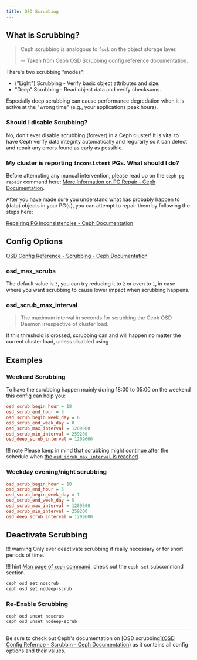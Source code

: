 ```yaml
---
title: OSD Scrubbing
---
```


## What is Scrubbing?

> Ceph scrubbing is analogous to `fsck` on the object storage layer.
>
> -- Taken from Ceph OSD Scrubbing config reference documentation.

There's two scrubbing "modes":

- ("Light") Scrubbing - Verify basic object attributes and size.
- "Deep" Scrubbing - Read object data and verify checksums.

Especially deep scrubbing can cause performance degredation when it is active at the "wrong time" (e.g., your applications peak hours).

### Should I disable Scrubbing?

No, don't ever disable scrubbing (forever) in a Ceph cluster!
It is vital to have Ceph verify data integrity automatically and regurarly so it can detect and repair any errors found as early as possible.

### My cluster is reporting `inconsistent` PGs. What should I do?

Before attempting any manual intervention, please read up on the `ceph pg repair` command here: [More Information on PG Repair - Ceph Documentation](https://docs.ceph.com/en/latest/rados/operations/pg-repair/#more-information-on-pg-repair).

After you have made sure you understand what has probably happen to (data) objects in your PG(s), you can attempt to repair them by following the steps here:

[Repairing PG inconsistencies - Ceph Documentation](https://docs.ceph.com/en/latest/rados/operations/pg-repair/#repairing-pg-inconsistencies)

## Config Options

[OSD Config Reference - Scrubbing - Ceph Documentation](https://docs.ceph.com/en/latest/rados/configuration/osd-config-ref/#scrubbing)

### osd_max_scrubs

The default value is `3`, you can try reducing it to `2` or even to `1`, in case where you want scrubbing to cause lower impact when scrubbing happens.

### osd_scrub_max_interval

> The maximum interval in seconds for scrubbing the Ceph OSD Daemon irrespective of cluster load.

If this threshold is crossed, scrubbing can and will happen no matter the current cluster load, unless disabled using

## Examples

### Weekend Scrubbing

To have the scrubbing happen mainly during 18:00 to 05:00 on the weekend this config can help you:

```ini
osd_scrub_begin_hour = 18
osd_scrub_end_hour = 5
osd_scrub_begin_week_day = 6
osd_scrub_end_week_day = 0
osd_scrub_max_interval = 1209600
osd_scrub_min_interval = 259200
osd_deep_scrub_interval = 1209600
```

!!! note
Please keep in mind that scrubbing might continue after the schedule when [the `osd_scrub_max_interval` is reached](#osd_scrub_max_interval).

### Weekday evening/night scrubbing

```ini
osd_scrub_begin_hour = 18
osd_scrub_end_hour = 5
osd_scrub_begin_week_day = 1
osd_scrub_end_week_day = 5
osd_scrub_max_interval = 1209600
osd_scrub_min_interval = 259200
osd_deep_scrub_interval = 1209600
```

## Deactivate Scrubbing

!!! warning
Only ever deactivate scrubbing if really necessary or for short periods of time.

!!! hint
[Man page of `ceph` command](https://docs.ceph.com/en/quincy/man/8/ceph/), check out the `ceph set` subcommand section.

```bash
ceph osd set noscrub
ceph osd set nodeep-scrub
```

### Re-Enable Scrubbing

```bash
ceph osd unset noscrub
ceph osd unset nodeep-scrub
```

---

Be sure to check out Ceph's documentation on [OSD scrubbing]([OSD Config Refernce - Scrubbin - Ceph Documentation](https://docs.ceph.com/en/latest/rados/configuration/osd-config-ref/#scrubbing)) as it contains all config options and their values.
